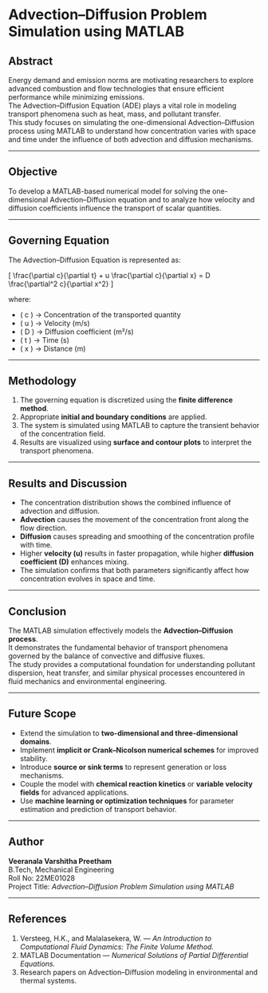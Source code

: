 # Advection–Diffusion Problem Simulation using MATLAB

##  Abstract
Energy demand and emission norms are motivating researchers to explore advanced combustion and flow technologies that ensure efficient performance while minimizing emissions.  
The Advection–Diffusion Equation (ADE) plays a vital role in modeling transport phenomena such as heat, mass, and pollutant transfer.  
This study focuses on simulating the one-dimensional Advection–Diffusion process using MATLAB to understand how concentration varies with space and time under the influence of both advection and diffusion mechanisms.

---

##  Objective
To develop a MATLAB-based numerical model for solving the one-dimensional Advection–Diffusion equation and to analyze how velocity and diffusion coefficients influence the transport of scalar quantities.

---

##  Governing Equation
The Advection–Diffusion Equation is represented as:

\[
\frac{\partial c}{\partial t} + u \frac{\partial c}{\partial x} = D \frac{\partial^2 c}{\partial x^2}
\]

where:  
- \( c \) → Concentration of the transported quantity  
- \( u \) → Velocity (m/s)  
- \( D \) → Diffusion coefficient (m²/s)  
- \( t \) → Time (s)  
- \( x \) → Distance (m)

---

##  Methodology
1. The governing equation is discretized using the **finite difference method**.  
2. Appropriate **initial and boundary conditions** are applied.  
3. The system is simulated using MATLAB to capture the transient behavior of the concentration field.  
4. Results are visualized using **surface and contour plots** to interpret the transport phenomena.

---

##  Results and Discussion
- The concentration distribution shows the combined influence of advection and diffusion.  
- **Advection** causes the movement of the concentration front along the flow direction.  
- **Diffusion** causes spreading and smoothing of the concentration profile with time.  
- Higher **velocity (u)** results in faster propagation, while higher **diffusion coefficient (D)** enhances mixing.  
- The simulation confirms that both parameters significantly affect how concentration evolves in space and time.

---

##  Conclusion
The MATLAB simulation effectively models the **Advection–Diffusion process**.  
It demonstrates the fundamental behavior of transport phenomena governed by the balance of convective and diffusive fluxes.  
The study provides a computational foundation for understanding pollutant dispersion, heat transfer, and similar physical processes encountered in fluid mechanics and environmental engineering.

---

##  Future Scope
- Extend the simulation to **two-dimensional and three-dimensional domains**.  
- Implement **implicit or Crank–Nicolson numerical schemes** for improved stability.  
- Introduce **source or sink terms** to represent generation or loss mechanisms.  
- Couple the model with **chemical reaction kinetics** or **variable velocity fields** for advanced applications.  
- Use **machine learning or optimization techniques** for parameter estimation and prediction of transport behavior.

---

##  Author
**Veeranala Varshitha Preetham**  
B.Tech, Mechanical Engineering  
Roll No: 22ME01028  
Project Title: *Advection–Diffusion Problem Simulation using MATLAB*

---

##  References
1. Versteeg, H.K., and Malalasekera, W. — *An Introduction to Computational Fluid Dynamics: The Finite Volume Method.*  
2. MATLAB Documentation — *Numerical Solutions of Partial Differential Equations.*  
3. Research papers on Advection–Diffusion modeling in environmental and thermal systems.
